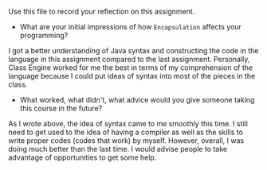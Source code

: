 Use this file to record your reflection on this assignment.

- What are your initial impressions of how `Encapsulation` affects your programming?

I got a better understanding of Java syntax and constructing the code in the language in this assignment compared to the last assignment. Personally, Class Engine worked for me the best in terms of my comprehension of the language because I could put ideas of syntax into most of the pieces in the class.

- What worked, what didn't, what advice would you give someone taking this course in the future?

As I wrote above, the idea of syntax came to me smoothly this time. I still need to get used to the idea of having a compiler as well as the skills to write proper codes (codes that work) by myself. However, overall, I was doing much better than the last time. I would advise people to take advantage of opportunities to get some help. 


